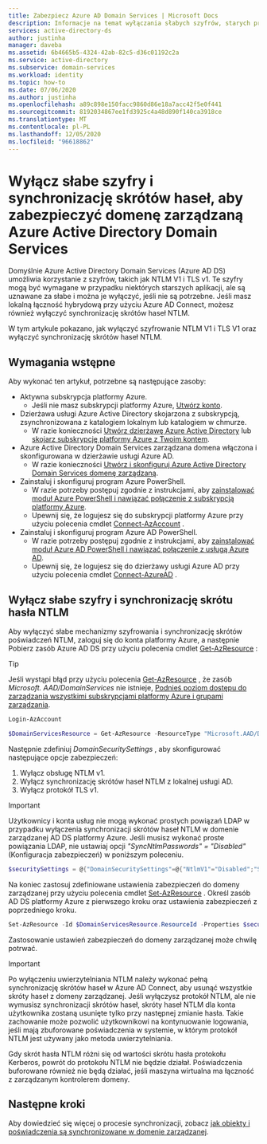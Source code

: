 ```yaml
---
title: Zabezpiecz Azure AD Domain Services | Microsoft Docs
description: Informacje na temat wyłączania słabych szyfrów, starych protokołów i synchronizacji skrótów haseł NTLM dla Azure Active Directory Domain Services domeny zarządzanej.
services: active-directory-ds
author: justinha
manager: daveba
ms.assetid: 6b4665b5-4324-42ab-82c5-d36c01192c2a
ms.service: active-directory
ms.subservice: domain-services
ms.workload: identity
ms.topic: how-to
ms.date: 07/06/2020
ms.author: justinha
ms.openlocfilehash: a89c898e150facc9860d86e18a7acc42f5e0f441
ms.sourcegitcommit: 8192034867ee1fd3925c4a48d890f140ca3918ce
ms.translationtype: MT
ms.contentlocale: pl-PL
ms.lasthandoff: 12/05/2020
ms.locfileid: "96618862"
---
```

# <a name="disable-weak-ciphers-and-password-hash-synchronization-to-secure-an-azure-active-directory-domain-services-managed-domain"></a>Wyłącz słabe szyfry i synchronizację skrótów haseł, aby zabezpieczyć domenę zarządzaną Azure Active Directory Domain Services

Domyślnie Azure Active Directory Domain Services (Azure AD DS) umożliwia korzystanie z szyfrów, takich jak NTLM V1 i TLS v1. Te szyfry mogą być wymagane w przypadku niektórych starszych aplikacji, ale są uznawane za słabe i można je wyłączyć, jeśli nie są potrzebne. Jeśli masz lokalną łączność hybrydową przy użyciu Azure AD Connect, możesz również wyłączyć synchronizację skrótów haseł NTLM.

W tym artykule pokazano, jak wyłączyć szyfrowanie NTLM V1 i TLS V1 oraz wyłączyć synchronizację skrótów haseł NTLM.

## <a name="prerequisites"></a>Wymagania wstępne

Aby wykonać ten artykuł, potrzebne są następujące zasoby:

* Aktywna subskrypcja platformy Azure.
    * Jeśli nie masz subskrypcji platformy Azure, [Utwórz konto](https://azure.microsoft.com/free/?WT.mc_id=A261C142F).
* Dzierżawa usługi Azure Active Directory skojarzona z subskrypcją, zsynchronizowana z katalogiem lokalnym lub katalogiem w chmurze.
    * W razie konieczności [Utwórz dzierżawę Azure Active Directory][create-azure-ad-tenant] lub [skojarz subskrypcję platformy Azure z Twoim kontem][associate-azure-ad-tenant].
* Azure Active Directory Domain Services zarządzana domena włączona i skonfigurowana w dzierżawie usługi Azure AD.
    * W razie konieczności [Utwórz i skonfiguruj Azure Active Directory Domain Services domenę zarządzaną][create-azure-ad-ds-instance].
* Zainstaluj i skonfiguruj program Azure PowerShell.
    * W razie potrzeby postępuj zgodnie z instrukcjami, aby [zainstalować moduł Azure PowerShell i nawiązać połączenie z subskrypcją platformy Azure](/powershell/azure/install-az-ps).
    * Upewnij się, że logujesz się do subskrypcji platformy Azure przy użyciu polecenia cmdlet [Connect-AzAccount][Connect-AzAccount] .
* Zainstaluj i skonfiguruj program Azure AD PowerShell.
    * W razie potrzeby postępuj zgodnie z instrukcjami, aby [zainstalować moduł Azure AD PowerShell i nawiązać połączenie z usługą Azure AD](/powershell/azure/active-directory/install-adv2).
    * Upewnij się, że logujesz się do dzierżawy usługi Azure AD przy użyciu polecenia cmdlet [Connect-AzureAD][Connect-AzureAD] .

## <a name="disable-weak-ciphers-and-ntlm-password-hash-sync"></a>Wyłącz słabe szyfry i synchronizację skrótu hasła NTLM

Aby wyłączyć słabe mechanizmy szyfrowania i synchronizację skrótów poświadczeń NTLM, zaloguj się do konta platformy Azure, a następnie Pobierz zasób Azure AD DS przy użyciu polecenia cmdlet [Get-AzResource][Get-AzResource] :

> [!TIP]
> Jeśli wystąpi błąd przy użyciu polecenia [Get-AzResource][Get-AzResource] , że zasób *Microsoft. AAD/DomainServices* nie istnieje, [Podnieś poziom dostępu do zarządzania wszystkimi subskrypcjami platformy Azure i grupami zarządzania][global-admin].

```powershell
Login-AzAccount

$DomainServicesResource = Get-AzResource -ResourceType "Microsoft.AAD/DomainServices"
```

Następnie zdefiniuj *DomainSecuritySettings* , aby skonfigurować następujące opcje zabezpieczeń:

1. Wyłącz obsługę NTLM v1.
2. Wyłącz synchronizację skrótów haseł NTLM z lokalnej usługi AD.
3. Wyłącz protokół TLS v1.

> [!IMPORTANT]
> Użytkownicy i konta usług nie mogą wykonać prostych powiązań LDAP w przypadku wyłączenia synchronizacji skrótów haseł NTLM w domenie zarządzanej AD DS platformy Azure. Jeśli musisz wykonać proste powiązania LDAP, nie ustawiaj opcji *"SyncNtlmPasswords" = "Disabled"* (Konfiguracja zabezpieczeń) w poniższym poleceniu.

```powershell
$securitySettings = @{"DomainSecuritySettings"=@{"NtlmV1"="Disabled";"SyncNtlmPasswords"="Disabled";"TlsV1"="Disabled"}}
```

Na koniec zastosuj zdefiniowane ustawienia zabezpieczeń do domeny zarządzanej przy użyciu polecenia cmdlet [Set-AzResource][Set-AzResource] . Określ zasób AD DS platformy Azure z pierwszego kroku oraz ustawienia zabezpieczeń z poprzedniego kroku.

```powershell
Set-AzResource -Id $DomainServicesResource.ResourceId -Properties $securitySettings -Verbose -Force
```

Zastosowanie ustawień zabezpieczeń do domeny zarządzanej może chwilę potrwać.

> [!IMPORTANT]
> Po wyłączeniu uwierzytelniania NTLM należy wykonać pełną synchronizację skrótów haseł w Azure AD Connect, aby usunąć wszystkie skróty haseł z domeny zarządzanej. Jeśli wyłączysz protokół NTLM, ale nie wymusisz synchronizacji skrótów haseł, skróty haseł NTLM dla konta użytkownika zostaną usunięte tylko przy następnej zmianie hasła. Takie zachowanie może pozwolić użytkownikowi na kontynuowanie logowania, jeśli mają zbuforowane poświadczenia w systemie, w którym protokół NTLM jest używany jako metoda uwierzytelniania.
>
> Gdy skrót hasła NTLM różni się od wartości skrótu hasła protokołu Kerberos, powrót do protokołu NTLM nie będzie działał. Poświadczenia buforowane również nie będą działać, jeśli maszyna wirtualna ma łączność z zarządzanym kontrolerem domeny.  

## <a name="next-steps"></a>Następne kroki

Aby dowiedzieć się więcej o procesie synchronizacji, zobacz [jak obiekty i poświadczenia są synchronizowane w domenie zarządzanej][synchronization].

<!-- INTERNAL LINKS -->
[create-azure-ad-tenant]: ../active-directory/fundamentals/sign-up-organization.md
[associate-azure-ad-tenant]: ../active-directory/fundamentals/active-directory-how-subscriptions-associated-directory.md
[create-azure-ad-ds-instance]: tutorial-create-instance.md
[global-admin]: ../role-based-access-control/elevate-access-global-admin.md
[synchronization]: synchronization.md

<!-- EXTERNAL LINKS -->
[Get-AzResource]: /powershell/module/az.resources/Get-AzResource
[Set-AzResource]: /powershell/module/Az.Resources/Set-AzResource
[Connect-AzAccount]: /powershell/module/Az.Accounts/Connect-AzAccount
[Connect-AzureAD]: /powershell/module/AzureAD/Connect-AzureAD
